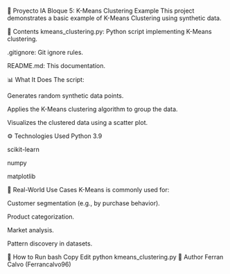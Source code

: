 🧠 Proyecto IA Bloque 5: K-Means Clustering Example
This project demonstrates a basic example of K-Means Clustering using synthetic data.

📂 Contents
kmeans_clustering.py: Python script implementing K-Means clustering.

.gitignore: Git ignore rules.

README.md: This documentation.

📊 What It Does
The script:

Generates random synthetic data points.

Applies the K-Means clustering algorithm to group the data.

Visualizes the clustered data using a scatter plot.

⚙️ Technologies Used
Python 3.9

scikit-learn

numpy

matplotlib

💼 Real-World Use Cases
K-Means is commonly used for:

Customer segmentation (e.g., by purchase behavior).

Product categorization.

Market analysis.

Pattern discovery in datasets.

🚀 How to Run
bash
Copy
Edit
python kmeans_clustering.py
🔗 Author
Ferran Calvo (Ferrancalvo96)
